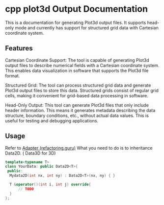 # cpp plot3d Output Documentation

This is a documentation for generating Plot3d output files. It supports head-only mode and currently has support for structured grid data with Cartesian coordinate system.

## Features
Cartesian Coordinate Support: The tool is capable of generating Plot3d output files to describe numerical fields with a Cartesian coordinate system. This enables data visualization in software that supports the Plot3d file format.

Structured Grid: The tool can process structured grid data and generate Plot3d output files to store this data. Structured grids consist of regular grid cells, making it convenient for grid-based data processing in software.

Head-Only Output: This tool can generate Plot3d files that only include header information. This means it generates metadata describing the data structure, boundary conditions, etc., without actual data values. This is useful for testing and debugging applications.


## Usage
Refer to [Adapter (refactoring.guru)](https://refactoring.guru/design-patterns/adapter)
What you need to do is to inheritance Data2D<T>. ( Data3D<T> for 3D) 

```cpp
template<typename T>
class YourData: public Data2D<T>{
 public:
  Mydata2D(int nx, int ny) : Data2D<T>(nx, ny) { }

  T &operator()(int i, int j) override{
      // TODO
  }
};
```
